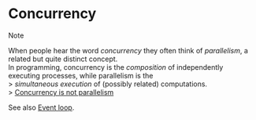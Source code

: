 # Concurrency

> [!NOTE]
> When people hear the word _concurrency_ they often think of _parallelism_, a related but quite distinct concept.<br>
> In programming, concurrency is the _composition_ of independently executing processes, while parallelism is the<br> > _simultaneous execution_ of (possibly related) computations.<br> > [Concurrency is not parallelism](https://blog.golang.org/concurrency-is-not-parallelism)

See also [Event loop][concept-event-loop].

[concept-event-loop]: ./event_loop.md
